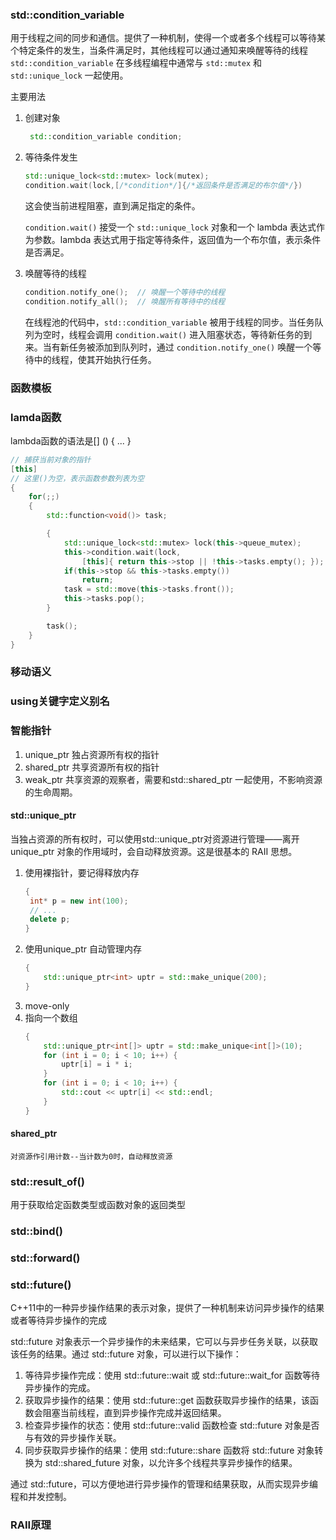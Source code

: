 ### std::condition_variable 
用于线程之间的同步和通信。提供了一种机制，使得一个或者多个线程可以等待某个特定条件的发生，当条件满足时，其他线程可以通过通知来唤醒等待的线程
`std::condition_variable` 在多线程编程中通常与 `std::mutex` 和 `std::unique_lock` 一起使用。

主要用法
1. 创建对象
   ```C++
    std::condition_variable condition;
   ```
2. 等待条件发生
    ```C++
    std::unique_lock<std::mutex> lock(mutex);
    condition.wait(lock,[/*condition*/]{/*返回条件是否满足的布尔值*/})
    ```
    这会使当前进程阻塞，直到满足指定的条件。
    
    `condition.wait()` 接受一个 `std::unique_lock` 对象和一个 lambda 表达式作为参数。lambda 表达式用于指定等待条件，返回值为一个布尔值，表示条件是否满足。
3. 唤醒等待的线程
    ```C++
    condition.notify_one();  // 唤醒一个等待中的线程
    condition.notify_all();  // 唤醒所有等待中的线程
    ```
    在线程池的代码中，`std::condition_variable` 被用于线程的同步。当任务队列为空时，线程会调用 `condition.wait()` 进入阻塞状态，等待新任务的到来。当有新任务被添加到队列时，通过 `condition.notify_one()` 唤醒一个等待中的线程，使其开始执行任务。



### 函数模板





### lamda函数
lambda函数的语法是[] () { ... }
```C++
// 捕获当前对象的指针
[this]
// 这里()为空，表示函数参数列表为空
{
    for(;;)
    {
        std::function<void()> task;

        {
            std::unique_lock<std::mutex> lock(this->queue_mutex);
            this->condition.wait(lock,
                [this]{ return this->stop || !this->tasks.empty(); });
            if(this->stop && this->tasks.empty())
                return;
            task = std::move(this->tasks.front());
            this->tasks.pop();
        }

        task();
    }
}

```




### 移动语义



### using关键字定义别名




### 智能指针
1. unique_ptr<T> 独占资源所有权的指针
2. shared_ptr<T> 共享资源所有权的指针
3. weak_ptr<T> 共享资源的观察者，需要和std::shared_ptr 一起使用，不影响资源的生命周期。
   
#### std::unique_ptr
当独占资源的所有权时，可以使用std::unique_ptr对资源进行管理——离开 unique_ptr 对象的作用域时，会自动释放资源。这是很基本的 RAII 思想。

1. 使用裸指针，要记得释放内存
   ```C++
   {
    int* p = new int(100);
    // ... 
    delete p;
   }
   ```
2. 使用unique_ptr 自动管理内存
    ```C++
    {
        std::unique_ptr<int> uptr = std::make_unique(200);
    }

    ```
3. move-only
4. 指向一个数组
    ```C++
    {
        std::unique_ptr<int[]> uptr = std::make_unique<int[]>(10);
        for (int i = 0; i < 10; i++) {
            uptr[i] = i * i;
        }   
        for (int i = 0; i < 10; i++) {
            std::cout << uptr[i] << std::endl;
        }   
    }
    ```



#### shared_ptr
    对资源作引用计数--当计数为0时，自动释放资源
### std::result_of()
用于获取给定函数类型或函数对象的返回类型
### std::bind()



### std::forward()


### std::future()
C++11中的一种异步操作结果的表示对象，提供了一种机制来访问异步操作的结果或者等待异步操作的完成

std::future 对象表示一个异步操作的未来结果，它可以与异步任务关联，以获取该任务的结果。通过 std::future 对象，可以进行以下操作：
 1. 等待异步操作完成：使用 std::future::wait 或 std::future::wait_for 函数等待异步操作的完成。
 2. 获取异步操作的结果：使用 std::future::get 函数获取异步操作的结果，该函数会阻塞当前线程，直到异步操作完成并返回结果。
 3. 检查异步操作的状态：使用 std::future::valid 函数检查 std::future 对象是否与有效的异步操作关联。
 4. 同步获取异步操作的结果：使用 std::future::share 函数将 std::future 对象转换为 std::shared_future 对象，以允许多个线程共享异步操作的结果。

通过 std::future，可以方便地进行异步操作的管理和结果获取，从而实现异步编程和并发控制。


### RAII原理